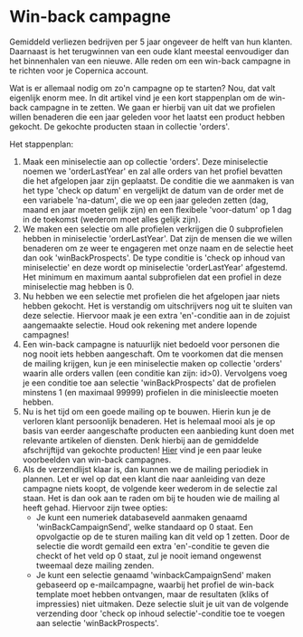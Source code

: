 # Win-back campagne

Gemiddeld verliezen bedrijven per 5 jaar ongeveer de helft van hun
klanten. Daarnaast is het terugwinnen van een oude klant meestal
eenvoudiger dan het binnenhalen van een nieuwe. Alle reden om een
win-back campagne in te richten voor je Copernica account.

Wat is er allemaal nodig om zo'n campagne op te starten? Nou, dat valt
eigenlijk enorm mee. In dit artikel vind je een kort stappenplan om de
win-back campagne in te zetten. We gaan er hierbij van uit dat we
profielen willen benaderen die een jaar geleden voor het laatst een
product hebben gekocht. De gekochte producten staan in collectie
'orders'.

Het stappenplan:

1.  Maak een miniselectie aan op collectie 'orders'. Deze miniselectie
    noemen we 'orderLastYear' en zal alle orders van het profiel
    bevatten die het afgelopen jaar zijn geplaatst. De conditie die we
    aanmaken is van het type 'check op datum' en vergelijkt de datum van
    de order met de een variabele 'na-datum', die we op een jaar geleden
    zetten (dag, maand en jaar moeten gelijk zijn) en een flexibele
    'voor-datum' op 1 dag in de toekomst (wederom moet alles gelijk
    zijn).
2.  We maken een selectie om alle profielen verkrijgen die 0
    subprofielen hebben in miniselectie 'orderLastYear'. Dat zijn de
    mensen die we willen benaderen om ze weer te engageren met onze naam
    en de selectie heet dan ook 'winBackProspects'. De type conditie is
    'check op inhoud van miniselectie' en deze wordt op miniselectie
    'orderLastYear' afgestemd. Het minimum en maximum aantal
    subprofielen dat een profiel in deze miniselectie mag hebben is 0.
3.  Nu hebben we een selectie met profielen die het afgelopen jaar niets
    hebben gekocht. Het is verstandig om uitschrijvers nog uit te
    sluiten van deze selectie. Hiervoor maak je een extra 'en'-conditie
    aan in de zojuist aangemaakte selectie. Houd ook rekening met andere
    lopende campagnes!
4.  Een win-back campagne is natuurlijk niet bedoeld voor personen die
    nog nooit iets hebben aangeschaft. Om te voorkomen dat die mensen de
    mailing krijgen, kun je een miniselectie maken op collectie 'orders'
    waarin alle orders vallen (een conditie kan zijn: id\>0). Vervolgens
    voeg je een conditie toe aan selectie 'winBackProspects' dat de
    profielen minstens 1 (en maximaal 99999) profielen in die
    minisleectie moeten hebben.
5.  Nu is het tijd om een goede mailing op te bouwen. Hierin kun je de
    verloren klant persoonlijk benaderen. Het is helemaal mooi als je op
    basis van eerder aangeschafte producten een aanbieding kunt doen met
    relevante artikelen of diensten. Denk hierbij aan de gemiddelde
    afschrijftijd van gekochte producten!
    [Hier](https://www.betaout.com/learn/win-back-emails-3/) vind je een
    paar leuke voorbeelden van win-back campagnes.
6.  Als de verzendlijst klaar is, dan kunnen we de mailing periodiek in
    plannen. Let er wel op dat een klant die naar aanleiding van deze
    campagne niets koopt, de volgende keer wederom in de selectie zal
    staan. Het is dan ook aan te raden om bij te houden wie de mailing
    al heeft gehad. Hiervoor zijn twee opties:
    -   Je kunt een numeriek databaseveld aanmaken genaamd
        'winBackCampaignSend', welke standaard op 0 staat. Een
        opvolgactie op de te sturen mailing kan dit veld op 1 zetten.
        Door de selectie die wordt gemaild een extra 'en'-conditie te
        geven die checkt of het veld op 0 staat, zul je nooit iemand
        ongewenst tweemaal deze mailing zenden.
    -   Je kunt een selectie genaamd 'winbackCampaignSend' maken
        gebaseerd op e-mailcampagne, waarbij het profiel de win-back
        template moet hebben ontvangen, maar de resultaten (kliks of
        impressies) niet uitmaken. Deze selectie sluit je uit van de
        volgende verzending door 'check op inhoud selectie'-conditie toe
        te voegen aan selectie 'winBackProspects'.


